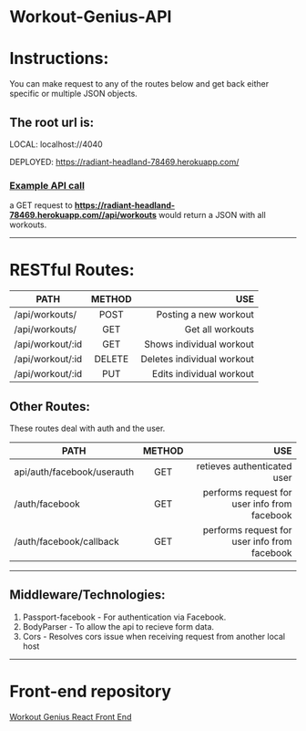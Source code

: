# Workout-Genius-API

# Instructions:
You can make request to any of the routes below and get back either specific or multiple JSON objects.

## The root url is:
LOCAL: localhost://4040

DEPLOYED: https://radiant-headland-78469.herokuapp.com/

### [Example API call](https://radiant-headland-78469.herokuapp.com/api/workouts)
 a GET request to __https://radiant-headland-78469.herokuapp.com//api/workouts__ would return a JSON with all workouts.

---
# RESTful Routes:
| PATH            |  METHOD | USE                       |
| --------------- |:-------:| -------------------------:|
| /api/workouts/  | POST    | Posting a new workout     |
| /api/workouts/  | GET     | Get all workouts          |
| /api/workout/:id| GET     | Shows individual workout  |
| /api/workout/:id| DELETE  | Deletes individual workout|
| /api/workout/:id| PUT     | Edits individual workout  |

## Other Routes:
These routes deal with auth and the user.

| PATH                       | METHOD | USE                                            |
| -------------------------- |:------:| ----------------------------------------------:|
|  api/auth/facebook/userauth| GET    | retieves authenticated user                    |
| /auth/facebook             | GET    | performs request for user info from facebook    |
| /auth/facebook/callback    | GET    | performs request for user info from facebook    |

---

## Middleware/Technologies:
1. Passport-facebook - For authentication via Facebook.
3. BodyParser - To allow the api to recieve form data.
4. Cors - Resolves cors issue when receiving request from another local host
---

# Front-end repository
[Workout Genius React Front End](https://github.com/myztajay/workout-genius-frontend)
